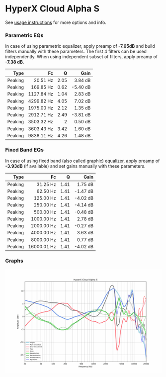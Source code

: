 # HyperX Cloud Alpha S
See [usage instructions](https://github.com/jaakkopasanen/AutoEq#usage) for more options and info.

### Parametric EQs
In case of using parametric equalizer, apply preamp of **-7.65dB** and build filters manually
with these parameters. The first 4 filters can be used independently.
When using independent subset of filters, apply preamp of **-7.38 dB**.

| Type    | Fc         |    Q | Gain     |
|--------:|-----------:|-----:|---------:|
| Peaking | 20.51 Hz   | 2.05 | 3.84 dB  |
| Peaking | 169.85 Hz  | 0.62 | -5.40 dB |
| Peaking | 1127.84 Hz | 1.04 | 2.83 dB  |
| Peaking | 4299.82 Hz | 4.05 | 7.02 dB  |
| Peaking | 1975.00 Hz | 2.12 | 1.35 dB  |
| Peaking | 2912.71 Hz | 2.49 | -3.81 dB |
| Peaking | 3503.32 Hz | 2    | 0.50 dB  |
| Peaking | 3603.43 Hz | 3.42 | 1.60 dB  |
| Peaking | 9838.11 Hz | 4.26 | 1.48 dB  |

### Fixed Band EQs
In case of using fixed band (also called graphic) equalizer, apply preamp of **-3.93dB**
(if available) and set gains manually with these parameters.

| Type    | Fc          |    Q | Gain     |
|--------:|------------:|-----:|---------:|
| Peaking | 31.25 Hz    | 1.41 | 1.75 dB  |
| Peaking | 62.50 Hz    | 1.41 | -1.47 dB |
| Peaking | 125.00 Hz   | 1.41 | -4.02 dB |
| Peaking | 250.00 Hz   | 1.41 | -4.14 dB |
| Peaking | 500.00 Hz   | 1.41 | -0.48 dB |
| Peaking | 1000.00 Hz  | 1.41 | 2.78 dB  |
| Peaking | 2000.00 Hz  | 1.41 | -0.27 dB |
| Peaking | 4000.00 Hz  | 1.41 | 3.63 dB  |
| Peaking | 8000.00 Hz  | 1.41 | 0.77 dB  |
| Peaking | 16000.01 Hz | 1.41 | -4.02 dB |

### Graphs
![](./HyperX%20Cloud%20Alpha%20S.png)